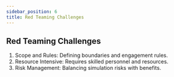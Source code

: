```yaml
---
sidebar_position: 6
title: Red Teaming Challenges
---
```


## Red Teaming Challenges

1. Scope and Rules: Defining boundaries and engagement rules.
2. Resource Intensive: Requires skilled personnel and resources.
3. Risk Management: Balancing simulation risks with benefits.
